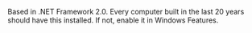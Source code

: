 Based in .NET Framework 2.0. Every computer built in the last 20 years should have this installed. If not, enable it in Windows Features.
